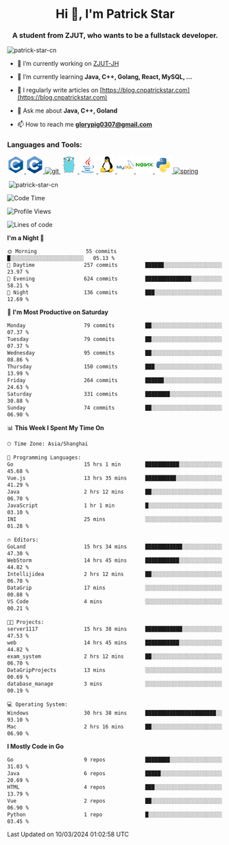 <h1 align="center">Hi 👋, I'm Patrick Star</h1>
<h3 align="center">A student from ZJUT, who wants to be a fullstack developer.</h3>

<p align="left"> <img src="https://komarev.com/ghpvc/?username=patrick-star-cn&label=Profile%20views&color=0e75b6&style=flat" alt="patrick-star-cn" /> </p>

- 🔭 I’m currently working on [ZJUT-JH](https://github.com/zjutjh)

- 🌱 I’m currently learning **Java, C++, Golang, React, MySQL, ...**

- 📝 I regularly write articles on [https://blog.cnpatrickstar.com](https://blog.cnpatrickstar.com)

- 💬 Ask me about **Java, C++, Goland**

- 📫 How to reach me **glorypig0307@gmail.com**


<h3 align="left">Languages and Tools:</h3>
<p align="left"> 
  <a href="https://www.cprogramming.com/" target="_blank" rel="noreferrer"> 
    <img src="https://raw.githubusercontent.com/devicons/devicon/master/icons/c/c-original.svg" alt="c" width="40" height="40"/> 
  </a> 
  <a href="https://www.w3schools.com/cpp/" target="_blank" rel="noreferrer"> 
    <img src="https://raw.githubusercontent.com/devicons/devicon/master/icons/cplusplus/cplusplus-original.svg" alt="cplusplus" width="40" height="40"/> 
  </a> 
  <a href="https://git-scm.com/" target="_blank" rel="noreferrer"> 
    <img src="https://www.vectorlogo.zone/logos/git-scm/git-scm-icon.svg" alt="git" width="40" height="40"/> 
  </a> 
  <a href="https://golang.org" target="_blank" rel="noreferrer"> 
    <img src="https://raw.githubusercontent.com/devicons/devicon/master/icons/go/go-original.svg" alt="go" width="40" height="40"/> 
  </a> 
  <a href="https://www.java.com" target="_blank" rel="noreferrer"> 
    <img src="https://raw.githubusercontent.com/devicons/devicon/master/icons/java/java-original.svg" alt="java" width="40" height="40"/> 
  </a> 
  <a href="https://www.linux.org/" target="_blank" rel="noreferrer"> 
    <img src="https://raw.githubusercontent.com/devicons/devicon/master/icons/linux/linux-original.svg" alt="linux" width="40" height="40"/> 
  </a> 
  <a href="https://www.mysql.com/" target="_blank" rel="noreferrer"> 
    <img src="https://raw.githubusercontent.com/devicons/devicon/master/icons/mysql/mysql-original-wordmark.svg" alt="mysql" width="40" height="40"/> 
  </a> 
  <a href="https://www.nginx.com" target="_blank" rel="noreferrer"> 
    <img src="https://raw.githubusercontent.com/devicons/devicon/master/icons/nginx/nginx-original.svg" alt="nginx" width="40" height="40"/> 
  </a> 
  <a href="https://www.python.org" target="_blank" rel="noreferrer"> 
    <img src="https://raw.githubusercontent.com/devicons/devicon/master/icons/python/python-original.svg" alt="python" width="40" height="40"/> 
  </a> 
  <a href="https://spring.io/" target="_blank" rel="noreferrer"> 
    <img src="https://www.vectorlogo.zone/logos/springio/springio-icon.svg" alt="spring" width="40" height="40"/> 
  </a>
</p>

<p>&nbsp;<img align="center" src="https://github-readme-stats.vercel.app/api?username=patrick-star-cn&show_icons=true&locale=en" alt="patrick-star-cn" /></p>

<!--START_SECTION:waka-->
![Code Time](http://img.shields.io/badge/Code%20Time-591%20hrs%2059%20mins-blue)

![Profile Views](http://img.shields.io/badge/Profile%20Views-5-blue)

![Lines of code](https://img.shields.io/badge/From%20Hello%20World%20I%27ve%20Written-5.2%20million%20lines%20of%20code-blue)

**I'm a Night 🦉** 

```text
🌞 Morning                55 commits          █░░░░░░░░░░░░░░░░░░░░░░░░   05.13 % 
🌆 Daytime                257 commits         ██████░░░░░░░░░░░░░░░░░░░   23.97 % 
🌃 Evening                624 commits         ███████████████░░░░░░░░░░   58.21 % 
🌙 Night                  136 commits         ███░░░░░░░░░░░░░░░░░░░░░░   12.69 % 
```
📅 **I'm Most Productive on Saturday** 

```text
Monday                   79 commits          ██░░░░░░░░░░░░░░░░░░░░░░░   07.37 % 
Tuesday                  79 commits          ██░░░░░░░░░░░░░░░░░░░░░░░   07.37 % 
Wednesday                95 commits          ██░░░░░░░░░░░░░░░░░░░░░░░   08.86 % 
Thursday                 150 commits         ███░░░░░░░░░░░░░░░░░░░░░░   13.99 % 
Friday                   264 commits         ██████░░░░░░░░░░░░░░░░░░░   24.63 % 
Saturday                 331 commits         ████████░░░░░░░░░░░░░░░░░   30.88 % 
Sunday                   74 commits          ██░░░░░░░░░░░░░░░░░░░░░░░   06.90 % 
```


📊 **This Week I Spent My Time On** 

```text
🕑︎ Time Zone: Asia/Shanghai

💬 Programming Languages: 
Go                       15 hrs 1 min        ███████████░░░░░░░░░░░░░░   45.68 % 
Vue.js                   13 hrs 35 mins      ██████████░░░░░░░░░░░░░░░   41.29 % 
Java                     2 hrs 12 mins       ██░░░░░░░░░░░░░░░░░░░░░░░   06.70 % 
JavaScript               1 hr 1 min          █░░░░░░░░░░░░░░░░░░░░░░░░   03.10 % 
INI                      25 mins             ░░░░░░░░░░░░░░░░░░░░░░░░░   01.28 % 

🔥 Editors: 
GoLand                   15 hrs 34 mins      ████████████░░░░░░░░░░░░░   47.30 % 
WebStorm                 14 hrs 45 mins      ███████████░░░░░░░░░░░░░░   44.82 % 
Intellijidea             2 hrs 12 mins       ██░░░░░░░░░░░░░░░░░░░░░░░   06.70 % 
DataGrip                 17 mins             ░░░░░░░░░░░░░░░░░░░░░░░░░   00.88 % 
VS Code                  4 mins              ░░░░░░░░░░░░░░░░░░░░░░░░░   00.21 % 

🐱‍💻 Projects: 
server1117               15 hrs 38 mins      ████████████░░░░░░░░░░░░░   47.53 % 
web                      14 hrs 45 mins      ███████████░░░░░░░░░░░░░░   44.82 % 
exam_system              2 hrs 12 mins       ██░░░░░░░░░░░░░░░░░░░░░░░   06.70 % 
DataGripProjects         13 mins             ░░░░░░░░░░░░░░░░░░░░░░░░░   00.69 % 
database_manage          3 mins              ░░░░░░░░░░░░░░░░░░░░░░░░░   00.19 % 

💻 Operating System: 
Windows                  30 hrs 38 mins      ███████████████████████░░   93.10 % 
Mac                      2 hrs 16 mins       ██░░░░░░░░░░░░░░░░░░░░░░░   06.90 % 
```

**I Mostly Code in Go** 

```text
Go                       9 repos             ████████░░░░░░░░░░░░░░░░░   31.03 % 
Java                     6 repos             █████░░░░░░░░░░░░░░░░░░░░   20.69 % 
HTML                     4 repos             ███░░░░░░░░░░░░░░░░░░░░░░   13.79 % 
Vue                      2 repos             ██░░░░░░░░░░░░░░░░░░░░░░░   06.90 % 
Python                   1 repo              █░░░░░░░░░░░░░░░░░░░░░░░░   03.45 % 
```




 Last Updated on 10/03/2024 01:02:58 UTC
<!--END_SECTION:waka-->
